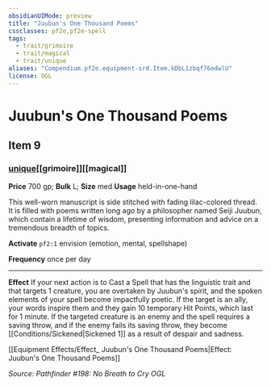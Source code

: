 ```yaml
---
obsidianUIMode: preview
title: "Juubun's One Thousand Poems"
cssclasses: pf2e,pf2e-spell
tags:
  - trait/grimoire
  - trait/magical
  - trait/unique
aliases: "Compendium.pf2e.equipment-srd.Item.kDbL1zbqf76odwlU"
license: OGL
---
```

# Juubun's One Thousand Poems
## Item 9
### [unique](unique "Unique Rarity Trait")[[grimoire]][[magical]]


**Price** 700 gp; 
**Bulk** L; **Size** med
**Usage** held-in-one-hand

This well-worn manuscript is side stitched with fading lilac-colored thread. It is filled with poems written long ago by a philosopher named Seiji Juubun, which contain a lifetime of wisdom, presenting information and advice on a tremendous breadth of topics.

**Activate** `pf2:1` envision (emotion, mental, spellshape)

**Frequency** once per day

* * *

**Effect** If your next action is to Cast a Spell that has the linguistic trait and that targets 1 creature, you are overtaken by Juubun's spirit, and the spoken elements of your spell become impactfully poetic. If the target is an ally, your words inspire them and they gain 10 temporary Hit Points, which last for 1 minute. If the targeted creature is an enemy and the spell requires a saving throw, and if the enemy fails its saving throw, they become [[Conditions/Sickened|Sickened 1]] as a result of despair and sadness.

[[Equipment Effects/Effect_ Juubun's One Thousand Poems|Effect: Juubun's One Thousand Poems]]

*Source: Pathfinder #198: No Breath to Cry*
*OGL*